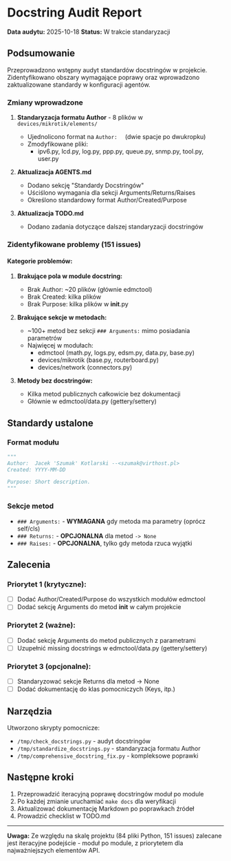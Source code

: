 # Docstring Audit Report

**Data audytu:** 2025-10-18
**Status:** W trakcie standaryzacji

## Podsumowanie

Przeprowadzono wstępny audyt standardów docstringów w projekcie. Zidentyfikowano obszary wymagające poprawy oraz wprowadzono zaktualizowane standardy w konfiguracji agentów.

### Zmiany wprowadzone

1. **Standaryzacja formatu Author** - 8 plików w `devices/mikrotik/elements/`
   - Ujednolicono format na `Author:  ` (dwie spacje po dwukropku)
   - Zmodyfikowane pliki:
     - ipv6.py, lcd.py, log.py, ppp.py, queue.py, snmp.py, tool.py, user.py

2. **Aktualizacja AGENTS.md**
   - Dodano sekcję "Standardy Docstringów"
   - Uściślono wymagania dla sekcji Arguments/Returns/Raises
   - Określono standardowy format Author/Created/Purpose

3. **Aktualizacja TODO.md**
   - Dodano zadania dotyczące dalszej standaryzacji docstringów

### Zidentyfikowane problemy (151 issues)

#### Kategorie problemów:

1. **Brakujące pola w module docstring:**
   - Brak Author: ~20 plików (głównie edmctool)
   - Brak Created: kilka plików
   - Brak Purpose: kilka plików w __init__.py

2. **Brakujące sekcje w metodach:**
   - ~100+ metod bez sekcji `### Arguments:` mimo posiadania parametrów
   - Najwięcej w modułach:
     - edmctool (math.py, logs.py, edsm.py, data.py, base.py)
     - devices/mikrotik (base.py, routerboard.py)
     - devices/network (connectors.py)

3. **Metody bez docstringów:**
   - Kilka metod publicznych całkowicie bez dokumentacji
   - Głównie w edmctool/data.py (gettery/settery)

## Standardy ustalone

### Format modułu
```python
"""
Author:  Jacek 'Szumak' Kotlarski --<szumak@virthost.pl>
Created: YYYY-MM-DD

Purpose: Short description.
"""
```

### Sekcje metod
- `### Arguments:` - **WYMAGANA** gdy metoda ma parametry (oprócz self/cls)
- `### Returns:` - **OPCJONALNA** dla metod `-> None`
- `### Raises:` - **OPCJONALNA**, tylko gdy metoda rzuca wyjątki

## Zalecenia

### Priorytet 1 (krytyczne):
- [ ] Dodać Author/Created/Purpose do wszystkich modułów edmctool
- [ ] Dodać sekcję Arguments do metod __init__ w całym projekcie

### Priorytet 2 (ważne):
- [ ] Dodać sekcję Arguments do metod publicznych z parametrami
- [ ] Uzupełnić missing docstrings w edmctool/data.py (gettery/settery)

### Priorytet 3 (opcjonalne):
- [ ] Standaryzować sekcje Returns dla metod -> None
- [ ] Dodać dokumentację do klas pomocniczych (Keys, itp.)

## Narzędzia

Utworzono skrypty pomocnicze:
- `/tmp/check_docstrings.py` - audyt docstringów
- `/tmp/standardize_docstrings.py` - standaryzacja formatu Author
- `/tmp/comprehensive_docstring_fix.py` - kompleksowe poprawki

## Następne kroki

1. Przeprowadzić iteracyjną poprawę docstringów moduł po module
2. Po każdej zmianie uruchamiać `make docs` dla weryfikacji
3. Aktualizować dokumentację Markdown po poprawkach źródeł
4. Prowadzić checklist w TODO.md

---

**Uwaga:** Ze względu na skalę projektu (84 pliki Python, 151 issues) zalecane jest iteracyjne podejście - moduł po module, z priorytetem dla najważniejszych elementów API.
